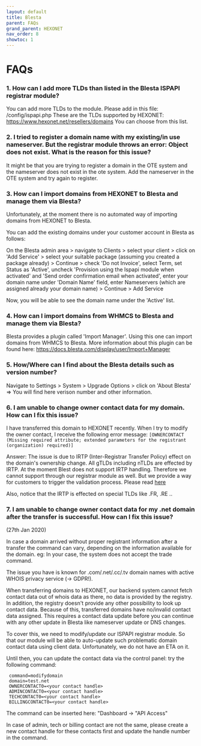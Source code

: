 ```yaml
---
layout: default
title: Blesta
parent: FAQs
grand_parent: HEXONET
nav_order: 8
showtoc: 1
---
```


# FAQs

### **1. How can I add more TLDs than listed in the Blesta ISPAPI registrar module?**

You can add more TLDs to the module. Please add in this file: <module>/config/ispapi.php
These are the TLDs supported by HEXONET: https://www.hexonet.net/resellers/domains
You can choose from this list.

### **2. I tried to register a domain name with my existing/in use nameserver. But the registrar module throws an error: Object does not exist. What is the reason for this issue?**

It might be that you are trying to register a domain in the OTE system and the nameserver does not exist in the ote system. Add the nameserver in the OTE system and try again to register.

### **3. How can I import domains from HEXONET to Blesta and manage them via Blesta?**

Unfortunately, at the moment there is no automated way of importing domains from HEXONET to Blesta.

You can add the existing domains under your customer account in Blesta as follows:

On the Blesta admin area > navigate to Clients > select your client > click on 'Add Service' > select your suitable package (assuming you created a package already) > Continue > check 'Do not Invoice', select Term, set Status as 'Active', uncheck 'Provision using the Ispapi module when activated' and  'Send order confirmation email when activated', enter your domain name under 'Domain Name' field, enter Nameservers (which are assigned already your domain name) > Continue >  Add Service

Now, you will be able to see the domain name under the 'Active' list.

### **4. How can I import domains from WHMCS to Blesta and manage them via Blesta?**

Blesta provides a plugin called 'Import Manager'. Using this one can import domains from WHMCS to Blesta.
More information about this plugin can be found here: https://docs.blesta.com/display/user/Import+Manager

### **5. How/Where can I find about the Blesta details such as version number?**

Navigate to Settings > System > Upgrade Options > click on 'About Blesta' => You will find here verison number and other information.

### **6. I am unable to change owner contact data for my domain. How can I fix this issue?**

I have transferred this domain to HEXONET recently. When I try to modify the owner contact, I receive the following error message:
`[OWNERCONTACT (Missing required attribute; extended parameters for the registrant (organization) required)]` 

Answer: The issue is due to IRTP (Inter-Registrar Transfer Policy) effect on the domain's ownership change. All gTLDs including nTLDs are effected by IRTP. At the moment Blest does not support IRTP handling. Therefore we cannot support through our registrar module as well. But we provide a way for customers to trigger the validation process. Please read [here](https://github.com/hexonet/blesta-ispapi-registrar/wiki/Usage-Guide#domain-contact-verification--irtp)

Also, notice that the IRTP is effected on special TLDs like .FR, .RE ..


### **7. I am unable to change owner contact data for my .net domain after the transfer is successful. How can I fix this issue?**
(27th Jan 2020)

In case a domain arrived without proper registrant information after a transfer the command can vary, depending on the information available for the domain.
eg: In your case, the system does not accept the trade command.

The issue you have is known for .com/.net/.cc/.tv domain names with active WHOIS privacy service (-> GDPR!).

When transferring domains to HEXONET, our backend system cannot fetch contact data out of whois data as there, no data is provided by the registry. In addition, the registry doesn't provide any other possibility to look up contact data. Because of this, transferred domains have no/invalid contact data assigned. This requires a contact data update before you can continue with any other update in Blesta like nameserver update or DNS changes.

To cover this, we need to modify/update our ISPAPI registrar module. So that our module will be able to auto-update such problematic domain contact data using client data. Unfortunately, we do not have an ETA on it.

Until then, you can update the contact data via the control panel:
try the following command:

     command=modifydomain
     domain=test.net
     OWNERCONTACT0=<your contact handle>
     ADMINCONTACT0=<your contact handle>
     TECHCONTACT0=<your contact handle>
     BILLINGCONTACT0=<your contact handle>

The command can be inserted here: "Dashboard -> "API Access"

In case of admin, tech or billing contact are not the same, please create a new contact handle for these contacts first and update the handle number in the command.
